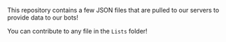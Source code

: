 This repository contains a few JSON files that are pulled to our servers to provide data to our bots!

You can contribute to any file in the `Lists` folder!
